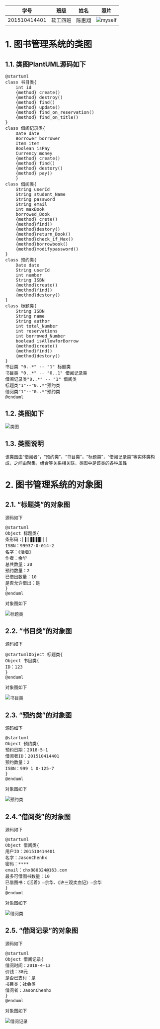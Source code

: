 |学号|班级|姓名|照片|
|:-------:|:-------------: | :----------:|:---:|
|201510414401|软工四班|陈惠翔|![myself](../chx1.JPG "myself")

# 1. 图书管理系统的类图

## 1.1. 类图PlantUML源码如下
<pre>
@startuml
class 书目类{
    int id
    {method} create()
    {method} destroy()
    {method} find()
    {method} update()
    {method} find_on_reservation()
    {method} find_on_title()
}
class 借阅记录类{
    Date date
    Borrower borrower
    Item item
    Boolean isPay
    Currency money
    {method} create()
    {method} find()
    {method} destory()
    {method} pay()
    }
class 借阅类{
    String userId
    String student_Name
    String password
    String email
    int maxBook
    borrowed_Book
    {method} crete()
    {method}find()
    {method}destory()
    {method}return_Book()
    {method}check_if_Max()
    {method}borrowbook()
    {method}modifypassword()
}
class 预约类{
    Date date
    String userId
    int number
    String ISBN
    {method}create()
    {method}find()
    {method}destory()
}
class 标题类{
    String ISBN
    String name
    String author
    int total_Number
    int reservations
    int borrowed_Number
    boolead isAllowforBorrow
    {method}create()
    {method}find()
    {method}destory()
}
书目类 "0..*" -- "1" 标题类
书目类 "0..*" -- "0..1" 借阅记录类
借阅记录类"0..*" -- "1" 借阅类
标题类"1"--"0..*"预约类
借阅类"1"--"0..*"预约类
@enduml
</pre>
## 1.2. 类图如下
![类图](experiment3-1.png "类图")

## 1.3. 类图说明
该类图由“借阅者”，“预约类”，“书目类”，“标题类”，“借阅记录类”等实体类构成，之间由聚集，组合等关系相关联，类图中是该类的各种属性

# 2. 图书管理系统的对象图

## 2.1. “标题类”的对象图
源码如下
<pre>
@startuml
Object 标题类{
条形码：▏▍▎▊▌▋▉▏▏▏
ISBN：99937-0-014-2
名字：《活着》
作者：余华
总共数量：30
预约数量：2
已借出数量：10
是否允许借出：是
}
@enduml
</pre>

对象图如下

![](experiment3-3.png '标题类')

## 2.2. “书目类”的对象图
源码如下
<pre>
@startumlObject 标题类{
Object 书目类{
ID：123
}
@enduml
</pre>

对象图如下

![](experiment3-2.png '书目类')

## 2.3. “预约类”的对象图
源码如下
<pre>
@startuml
Object 预约类{
预约日期：2018-5-1
借阅者ID：201510414401
预约数量：2
ISBN：999 1 0-125-7
}
@enduml
</pre>

对象图如下

![](experiment3-4.png '预约类')

## 2.4.“借阅类”的对象图
源码如下
<pre>
@startuml
Object 借阅类{
用户ID：201510414401
名字：JasonChenhx
密码：****
email：chx880324@163.com
最多可借图书数量：10
已借图书：《活着》—余华、《许三观卖血记》—余华
}
@enduml
</pre>

对象图如下

![](experiment3-6.png '借阅类')

## 2.5. “借阅记录”的对象图
源码如下
<pre>
@startuml
Object 借阅记录{
借阅时间：2018-4-13
价钱：38元
是否已支付：是
书目类：社会类
借阅者：JasonChenhx
}
@enduml
</pre>

对象图如下

![](experiment3-5.png '借阅记录')

